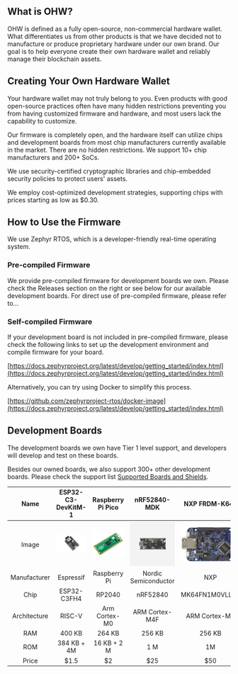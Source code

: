## What is OHW?

  OHW is defined as a fully open-source, non-commercial hardware wallet. What differentiates us from other products is that we have decided not to manufacture or produce proprietary hardware under our own brand.
  Our goal is to help everyone create their own hardware wallet and reliably manage their blockchain assets.

## Creating Your Own Hardware Wallet

  Your hardware wallet may not truly belong to you. Even products with good open-source practices often have many hidden restrictions preventing you from having customized firmware and hardware, and most users lack the capability to customize.

  Our firmware is completely open, and the hardware itself can utilize chips and development boards from most chip manufacturers currently available in the market. There are no hidden restrictions. We support 10+ chip manufacturers and 200+ SoCs.

  We use security-certified cryptographic libraries and chip-embedded security policies to protect users' assets.

  We employ cost-optimized development strategies, supporting chips with prices starting as low as $0.30.

## How to Use the Firmware

  We use Zephyr RTOS, which is a developer-friendly real-time operating system.

### Pre-compiled Firmware

  We provide pre-compiled firmware for development boards we own. Please check the Releases section on the right or see below for our available development boards. For direct use of pre-compiled firmware, please refer to...

### Self-compiled Firmware

  If your development board is not included in pre-compiled firmware, please check the following links to set up the development environment and compile firmware for your board.

  [https://docs.zephyrproject.org/latest/develop/getting_started/index.html](https://docs.zephyrproject.org/latest/develop/getting_started/index.html)

  Alternatively, you can try using Docker to simplify this process.

  [https://github.com/zephyrproject-rtos/docker-image](https://docs.zephyrproject.org/latest/develop/getting_started/index.html)

## Development Boards

  The development boards we own have Tier 1 level support, and developers will develop and test on these boards.

  Besides our owned boards, we also support 300+ other development boards. Please check the support list [Supported Boards and Shields](https://docs.zephyrproject.org/latest/boards/index.html).

|     Name     |                           ESP32-C3-DevKitM-1                           |             Raspberry Pi Pico             |                   nRF52840-MDK                   |               NXP FRDM-K64F               |
| :----------: | :--------------------------------------------------------------------: | :---------------------------------------: | :-----------------------------------------------: | :---------------------------------------: |
|    Image    | ![esp32-c3-devkitm](doc/image/board/esp32-c3-devkitm-1-v1-isometric.png) | ![rpi-pico](doc/image/board/pico-board.png) | ![nrf52840-mdk](doc/image/board/mdk52840-cover.png) | ![frdm_k64f](doc/image/board/frdm_k64f.jpg) |
| Manufacturer |                               Espressif                               |               Raspberry Pi               |               Nordic Semiconductor               |                    NXP                    |
|     Chip     |                              ESP32-C3FH4                              |                  RP2040                  |                     nRF52840                     |              MK64FN1M0VLL12              |
| Architecture |                                 RISC-V                                 |               Arm Cortex-M0               |                  ARM Cortex-M4F                  |               ARM Cortex-M4               |
|     RAM     |                                 400 KB                                 |                  264 KB                  |                      256 KB                      |                  256 KB                  |
|     ROM     |                              384 KB + 4M                              |                16 KB + 2 M                |                        1 M                        |                    1M                    |
|    Price    |                                 \$1.5                                 |                    \$2                    |                       \$25                       |                   \$50                   |
